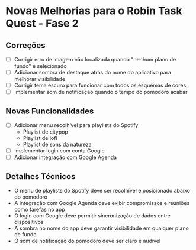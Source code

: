 # Novas Melhorias para o Robin Task Quest - Fase 2

## Correções
- [ ] Corrigir erro de imagem não localizada quando "nenhum plano de fundo" é selecionado
- [ ] Adicionar sombra de destaque atrás do nome do aplicativo para melhorar visibilidade
- [ ] Corrigir tema escuro para funcionar com todos os esquemas de cores
- [ ] Implementar som de notificação quando o tempo do pomodoro acabar

## Novas Funcionalidades
- [ ] Adicionar menu recolhível para playlists do Spotify
  - Playlist de citypop
  - Playlist de lofi
  - Playlist de sons da natureza
- [ ] Implementar login com conta Google
- [ ] Adicionar integração com Google Agenda

## Detalhes Técnicos
- O menu de playlists do Spotify deve ser recolhível e posicionado abaixo do pomodoro
- A integração com Google Agenda deve exibir compromissos e reuniões como tarefas no app
- O login com Google deve permitir sincronização de dados entre dispositivos
- A sombra no nome do app deve garantir visibilidade em qualquer plano de fundo
- O som de notificação do pomodoro deve ser claro e audível
